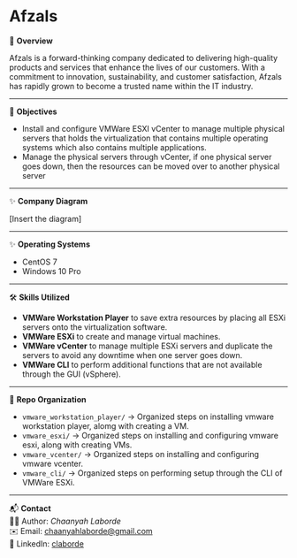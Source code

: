 #  Afzals

📌 **Overview**  

Afzals is a forward-thinking company dedicated to delivering high-quality products and services that enhance the lives of our customers. With a commitment to innovation, sustainability, and customer satisfaction, Afzals has rapidly grown to become a trusted name within the IT industry.

---

🎯 **Objectives**  
- Install and configure VMWare ESXI vCenter to manage multiple physical servers that holds the virtualization that contains multiple operating systems which also contains multiple applications.
- Manage the physical servers through vCenter, if one physical server goes down, then the resources can be moved over to another physical server

---

✨ **Company Diagram**  

[Insert the diagram]

---

✨ **Operating Systems**  
- CentOS 7
- Windows 10 Pro

---

🛠 **Skills Utilized**  
- **VMWare Workstation Player** to save extra resources by placing all ESXi servers onto the virtualization software.
- **VMWare ESXi** to create and manage virtual machines.
- **VMWare vCenter** to manage multiple ESXi servers and duplicate the servers to avoid any downtime when one server goes down.
- **VMWare CLI** to perform additional functions that are not available through the GUI (vSphere).

---

📂 **Repo Organization**  
- `vmware_workstation_player/` → Organized steps on installing vmware workstation player, alomg with creating a VM.
- `vmware_esxi/` → Organized steps on installing and configuring vmware esxi, along with creating VMs.
- `vmware_vcenter/` → Organized steps on installing and configuring vmware vcenter.
- `vmware_cli/` → Organized steps on performing setup through the CLI of VMWare ESXi.

---


📬 **Contact**  
👩‍💻 Author: *Chaanyah Laborde*  
✉️ Email: [chaanyahlaborde@gmail.com](mailto:chaanyahlaborde@gmail.com)  
🔗 LinkedIn: [claborde](https://www.linkedin.com/in/claborde/)  
